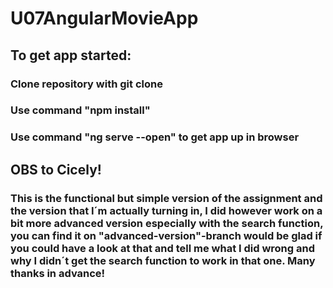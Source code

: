 # U07AngularMovieApp
## To get app started:
### Clone repository with git clone
### Use command "npm install"
### Use command "ng serve --open" to get app up in browser

## OBS to Cicely!
### This is the functional but simple version of the assignment and the version that I´m actually turning in, I did however work on a bit more advanced version especially with the search function, you can find it on "advanced-version"-branch would be glad if you could have a look at that and tell me what I did wrong and why I didn´t get the search function to work in that one. Many thanks in advance!